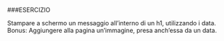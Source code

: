 ###ESERCIZIO 

Stampare a schermo un messaggio all’interno di un h1, utilizzando i data.
Bonus:
Aggiungere alla pagina un’immagine, presa anch’essa da un data.



